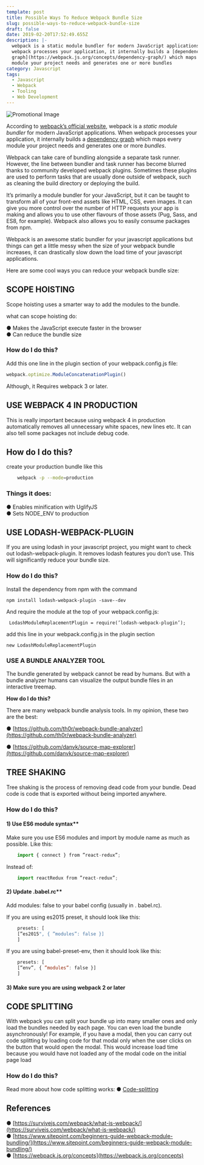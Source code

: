 ```yaml
---
template: post
title: Possible Ways To Reduce Webpack Bundle Size
slug: possible-ways-to-reduce-webpack-bundle-size
draft: false
date: 2019-02-20T17:52:49.655Z
description: |-
  webpack is a static module bundler for modern JavaScript applications. When
  webpack processes your application, it internally builds a [dependency
  graph](https://webpack.js.org/concepts/dependency-graph/) which maps every
  module your project needs and generates one or more bundles
category: Javascript
tags:
  - Javascript
  - Webpack
  - Tooling
  - Web Development
---
```

![Promotional Image](https://cdn-images-1.medium.com/max/1600/1*mMApZzre4jYR5owWyF8Vug.jpeg)

According to [webpack’s official website](https://webpack.js.org/concepts),
webpack is a _static module bundler_ for modern JavaScript applications. When
webpack processes your application, it internally builds a [dependency
graph](https://webpack.js.org/concepts/dependency-graph/) which maps every
module your project needs and generates one or more _bundles_.

Webpack can take care of bundling alongside a separate task runner. However, the
line between bundler and task runner has become blurred thanks to community
developed webpack plugins. Sometimes these plugins are used to perform tasks
that are usually done outside of webpack, such as cleaning the build directory
or deploying the build.

It’s primarily a module bundler for your JavaScript, but it can be taught to
transform all of your front-end assets like HTML, CSS, even images. It can give
you more control over the number of HTTP requests your app is making and allows
you to use other flavours of those assets (Pug, Sass, and ES8, for example).
Webpack also allows you to easily consume packages from npm.

Webpack is an awesome static bundler for your javascript applications but things
can get a little messy when the size of your webpack bundle increases, it can
drastically slow down the load time of your javascript applications.

Here are some cool ways you can reduce your webpack bundle size:

## SCOPE HOISTING

Scope hoisting uses a smarter way to add the modules to the bundle.

what can scope hoisting do:

● Makes the JavaScript execute faster in the browser <br>
● Can reduce the bundle size

### How do I do this?

Add this one line in the plugin section of your webpack.config.js file:

```js
webpack.optimize.ModuleConcatenationPlugin()
```

Although, it Requires webpack 3 or later.

## USE WEBPACK 4 IN PRODUCTION

This is really important because using webpack 4 in production automatically
removes all unnecessary white spaces, new lines etc. It can also tell some
packages not include debug code.

## How do I do this?

create your production bundle like this

```bash
    webpack -p --mode=production
```

### Things it does:

● Enables minification with UglifyJS <br>
● Sets NODE_ENV to production

## USE LODASH-WEBPACK-PLUGIN

If you are using lodash in your javascript project, you might want to check out
lodash-webpack-plugin. It removes lodash features you don’t use. This will
significantly reduce your bundle size.

### How do I do this?

Install the dependency from npm with the command

    npm install lodash-webpack-plugin -save--dev

And require the module at the top of your webpack.config.js:

    ​​ LodashModuleReplacementPlugin = ​require​(​’lodash-webpack-plugin’​);

add this line in your webpack.config.js in the plugin section

    new LodashModuleReplacementPlugin

### USE A BUNDLE ANALYZER TOOL

The bundle generated by webpack cannot be read by humans. But with a bundle
analyzer humans can visualize the output bundle files in an interactive treemap.

**How do I do this?**

There are many webpack bundle analysis tools. In my opinion, these two are the
best:

●
[https://github.com/th0r/webpack-bundle-analyzer](https://github.com/th0r/webpack-bundle-analyzer)

●
[https://github.com/danvk/source-map-explorer](https://github.com/danvk/source-map-explorer)

## TREE SHAKING

Tree shaking is the process of removing dead code from your bundle. Dead code is
code that is exported without being imported anywhere.

### How do I do this?

#### 1) Use ES6 module syntax**

Make sure you use ES6 modules and import by module name as much as possible.
Like this:

```js
    import { connect } ​from ”react-redux”​;
```

Instead of:

```js
    import reactRedux ​from ”react-redux”​;
```


#### 2) Update .babel.rc**

Add modules: false to your babel config (usually in .​ babel.rc​).

If you are using es2015 preset, it should look like this:

```js
    presets: [
    [​”es2015"​, { ​”modules”​: ​false​ }]
    ]
```
If you are using babel-preset-env, then it should look like this:
```js
    presets: [
    [​”env”​, { ​”modules”​: ​false​ }]
    ]
```
#### 3) Make sure you are using webpack 2 or later
## CODE SPLITTING
With webpack you can split your bundle up into many smaller ones and only load
the bundles needed by each page. You can even load the bundle asynchronously!
For example, if you have a modal, then you can carry out code splitting by
loading code for that modal only when the user clicks on the button that would
open the modal. This would increase load time because you would have not loaded
any of the modal code on the initial page load
### How do I do this?
Read more about how code splitting works:
● [Code-splitting](https://webpack.js.org/guides/code-splitting/)
## References
● [https://survivejs.com/webpack/what-is-webpack/](https://survivejs.com/webpack/what-is-webpack/)<br>
● [https://www.sitepoint.com/beginners-guide-webpack-module-bundling/](https://www.sitepoint.com/beginners-guide-webpack-module-bundling/)<br>
● [https://webpack.js.org/concepts](https://webpack.js.org/concepts)